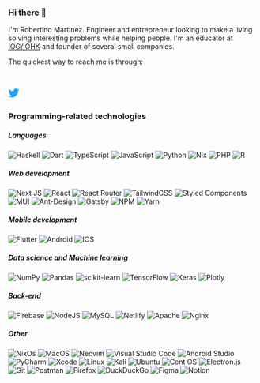 ### Hi there 👋
I'm Robertino Martinez. Engineer and entrepreneur looking to make a living solving interesting problems while helping people.
I'm an educator at [IOG/IOHK](https://iog.io) and founder of several small companies.

The quickest way to reach me is through: 
<div>
<a href="https://twitter.com/_roberm_">
  <img style="margin-top:30px" alt="Robertino Martinez | Twitter" width="22px" src="https://raw.githubusercontent.com/IIPatternII/IIPatternII/main/assets/twitter.svg" />
</a>
</div>

### Programming-related technologies

##### Languages
![Haskell](https://img.shields.io/badge/Haskell-5e5086?style=flat&logo=haskell&logoColor=white)
![Dart](https://img.shields.io/badge/dart-%230175C2.svg?style=flat&logo=dart&logoColor=white)
![TypeScript](https://img.shields.io/badge/typescript-%23007ACC.svg?style=flat&logo=typescript&logoColor=white)
![JavaScript](https://img.shields.io/badge/javascript-%23323330.svg?style=flat&logo=javascript&logoColor=%23F7DF1E)
![Python](https://img.shields.io/badge/python-3670A0?style=flat&logo=python&logoColor=ffdd54)
![Nix](https://img.shields.io/badge/Nix-5277C3?style=flat&logo=nixos&logoColor=white)
![PHP](https://img.shields.io/badge/php-%23777BB4.svg?style=flat&logo=php&logoColor=white)
![R](https://img.shields.io/badge/r-%23276DC3.svg?style=flat&logo=r&logoColor=white)

##### Web development
![Next JS](https://img.shields.io/badge/Next-black?style=flat&logo=next.js&logoColor=white)
![React](https://img.shields.io/badge/react-%2320232a.svg?style=flat&logo=react&logoColor=%2361DAFB)
![React Router](https://img.shields.io/badge/React_Router-CA4245?style=flat&logo=react-router&logoColor=white)
![TailwindCSS](https://img.shields.io/badge/tailwindcss-%2338B2AC.svg?style=flat&logo=tailwind-css&logoColor=white)
![Styled Components](https://img.shields.io/badge/styled--components-DB7093?style=flat&logo=styled-components&logoColor=white)
![MUI](https://img.shields.io/badge/MUI-%230081CB.svg?style=flat&logo=material-ui&logoColor=white)
![Ant-Design](https://img.shields.io/badge/-AntDesign-%230170FE?style=flat&logo=ant-design&logoColor=white)
![Gatsby](https://img.shields.io/badge/Gatsby-%23663399.svg?style=flat&logo=gatsby&logoColor=white)
![NPM](https://img.shields.io/badge/NPM-%23000000.svg?style=flat&logo=npm&logoColor=white)
![Yarn](https://img.shields.io/badge/yarn-%232C8EBB.svg?style=flat&logo=yarn&logoColor=white)

##### Mobile development
![Flutter](https://img.shields.io/badge/Flutter-%2302569B.svg?style=flat&logo=Flutter&logoColor=white)
![Android](https://img.shields.io/badge/Android-3DDC84?style=flat&logo=android&logoColor=white)
![IOS](https://img.shields.io/badge/iOS-000000?style=flat&logo=ios&logoColor=white)

##### Data science and Machine learning
![NumPy](https://img.shields.io/badge/numpy-%23013243.svg?style=flat&logo=numpy&logoColor=white)
![Pandas](https://img.shields.io/badge/pandas-%23150458.svg?style=flat&logo=pandas&logoColor=white)
![scikit-learn](https://img.shields.io/badge/scikit--learn-%23F7931E.svg?style=flat&logo=scikit-learn&logoColor=white)
![TensorFlow](https://img.shields.io/badge/TensorFlow-%23FF6F00.svg?style=flat&logo=TensorFlow&logoColor=white)
![Keras](https://img.shields.io/badge/Keras-%23D00000.svg?style=flat&logo=Keras&logoColor=white)
![Plotly](https://img.shields.io/badge/Plotly-%233F4F75.svg?style=flat&logo=plotly&logoColor=white)

##### Back-end
![Firebase](https://img.shields.io/badge/firebase-%23039BE5.svg?style=flat&logo=firebase)
![NodeJS](https://img.shields.io/badge/node.js-6DA55F?style=flat&logo=node.js&logoColor=white)
![MySQL](https://img.shields.io/badge/mysql-%2300f.svg?style=flat&logo=mysql&logoColor=white)
![Netlify](https://img.shields.io/badge/netlify-%23000000.svg?style=flat&logo=netlify&logoColor=#00C7B7)
![Apache](https://img.shields.io/badge/apache-%23D42029.svg?style=flat&logo=apache&logoColor=white)
![Nginx](https://img.shields.io/badge/nginx-%23009639.svg?style=flat&logo=nginx&logoColor=white)

##### Other

![NixOs](https://img.shields.io/badge/NixOS-5277C3?style=flat&logo=nixos&logoColor=white)
![MacOS](https://img.shields.io/badge/macOS-000000?style=flat&logo=macos&logoColor=F0F0F0)
![Neovim](https://img.shields.io/badge/NeoVim-%2357A143.svg?&style=flat&logo=neovim&logoColor=white)
![Visual Studio Code](https://img.shields.io/badge/Visual%20Studio%20Code-0078d7.svg?style=flat&logo=visual-studio-code&logoColor=white)
![Android Studio](https://img.shields.io/badge/Android%20Studio-3DDC84.svg?style=flat&logo=android-studio&logoColor=white)
![PyCharm](https://img.shields.io/badge/pycharm-143?style=flat&logo=pycharm&logoColor=black&color=black&labelColor=green)
![Xcode](https://img.shields.io/badge/Xcode-007ACC?style=flat&logo=Xcode&logoColor=white)
![Linux](https://img.shields.io/badge/Linux-FCC624?style=flat&logo=linux&logoColor=black)
![Kali](https://img.shields.io/badge/Kali-268BEE?style=flat&logo=kalilinux&logoColor=white)
![Ubuntu](https://img.shields.io/badge/Ubuntu-E95420?style=flat&logo=ubuntu&logoColor=white)
![Cent OS](https://img.shields.io/badge/cent%20os-002260?style=flat&logo=centos&logoColor=F0F0F0)
![Electron.js](https://img.shields.io/badge/Electron-191970?style=flat&logo=Electron&logoColor=white)
![Git](https://img.shields.io/badge/git-%23F05033.svg?style=flat&logo=git&logoColor=white)
![Postman](https://img.shields.io/badge/Postman-FF6C37?style=flat&logo=postman&logoColor=white)
![Firefox](https://img.shields.io/badge/Firefox-FF7139?style=flat&logo=Firefox-Browser&logoColor=white)
![DuckDuckGo](https://img.shields.io/badge/DuckDuckGo-DE5833?style=flat&logo=DuckDuckGo&logoColor=white)
![Figma](https://img.shields.io/badge/figma-%23F24E1E.svg?style=flat&logo=figma&logoColor=white)
![Notion](https://img.shields.io/badge/Notion-%23000000.svg?style=flat&logo=notion&logoColor=white)
